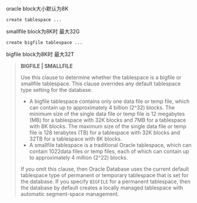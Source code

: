 oracle block大小默认为8K

```
create tablespace ...
```
smallfile block为8K时 最大32G

```
create bigfile tablespace ...
```
bigfile block为8K时 最大32T



> **BIGFILE | SMALLFILE**
>
> Use this clause to determine whether the tablespace is a bigfile or smallfile tablespace. This clause overrides any default tablespace type setting for the database.
>
> - A bigfile tablespace contains only one data file or temp file, which can contain up to approximately 4 billion (2^32) blocks. The minimum size of the single data file or temp file is 12 megabytes (MB) for a tablespace with 32K blocks and 7MB for a tablespace with 8K blocks. The maximum size of the single data file or temp file is 128 terabytes (TB) for a tablespace with 32K blocks and 32TB for a tablespace with 8K blocks.
> - A smallfile tablespace is a traditional Oracle tablespace, which can contain 1022data files or temp files, each of which can contain up to approximately 4 million (2^22) blocks.
>
> If you omit this clause, then Oracle Database uses the current default tablespace type of permanent or temporary tablespace that is set for the database. If you specify `BIGFILE` for a permanent tablespace, then the database by default creates a locally managed tablespace with automatic segment-space management.
